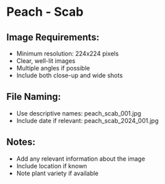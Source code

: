 # Peach - Scab

## Image Requirements:
- Minimum resolution: 224x224 pixels
- Clear, well-lit images
- Multiple angles if possible
- Include both close-up and wide shots

## File Naming:
- Use descriptive names: peach_scab_001.jpg
- Include date if relevant: peach_scab_2024_001.jpg

## Notes:
- Add any relevant information about the image
- Include location if known
- Note plant variety if available

